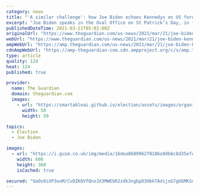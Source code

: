 ```yaml
---
category: news
title: "'A similar challenge': how Joe Biden echoes Kennedys on US foreign policy"
excerpt: "Joe Biden speaks in the Oval Office on St Patrick’s Day, in front of a bust of Robert F Kennedy. Photograph: Andrew Harnik/AP The president does not just share Irish roots with John, Robert and Ted Kennedy – he also wants to lead America in the world ..."
publishedDateTime: 2021-03-21T05:02:00Z
originalUrl: "https://www.theguardian.com/us-news/2021/mar/21/joe-biden-kennedys-us-foreign-policy"
webUrl: "https://www.theguardian.com/us-news/2021/mar/21/joe-biden-kennedys-us-foreign-policy"
ampWebUrl: "https://amp.theguardian.com/us-news/2021/mar/21/joe-biden-kennedys-us-foreign-policy"
cdnAmpWebUrl: "https://amp-theguardian-com.cdn.ampproject.org/c/s/amp.theguardian.com/us-news/2021/mar/21/joe-biden-kennedys-us-foreign-policy"
type: article
quality: 124
heat: 124
published: true

provider:
  name: The Guardian
  domain: theguardian.com
  images:
    - url: "https://smartableai.github.io/election/assets/images/organizations/theguardian.com-50x50.jpg"
      width: 50
      height: 50

topics:
  - Election
  - Joe Biden

images:
  - url: "https://i.guim.co.uk/img/media/16dea8609962f0186a9db6c8d35efea754730878/0_299_5817_3490/master/5817.jpg?width=300&quality=45&auto=format&fit=max&dpr=2&s=790dd3de48215f864941cfb30fa6e8ec"
    width: 600
    height: 360
    isCached: true

secured: "UaOs0iXP3ooM/CvDZK8VfQnoJX3MWEbR2zdk3ngbpD3HbkTAdijoG7gUGMKSdTKwjogdbvdI7n1TGywuiI21sYsUKlA5tf5b5krNLB9X+OF3ektj4kt9Dn9zvRvd4Zp0sK52SydbIlANBQ9p/Xp3HRniWcUaljpOboJ8o0K/9+gFhhMGWX8/+Aqy9AJR4cW85U42uw65A1BIJ//NxnRPHqoyIarzMISNUPem3LF0OQH2YpHTlSbiIrmouHb4dkMbx1IiJYD96kvgyB4ky9rULaolP6OZpvI5jlbY5aNg/OkucD7bB0WDQ7JkKnqKi5rt77I92PY71TSPaX+xU5C4hfYDyfl1mIN0tKWSR10SAZg=;1NFLQqsVX2Vy93xMmLBn3Q=="
---
```


